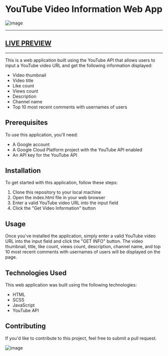 # YouTube Video Information Web App

![image](https://user-images.githubusercontent.com/88492493/219992414-5600a262-94ff-401d-9b9a-bfe542790cd7.png)

--------------------------------------------------------------------
## [LIVE PREVIEW ](http://yd.dinujaya.com/)
--------------------------------------------------------------------

This is a web application built using the YouTube API that allows users to input a YouTube video URL and get the following information displayed:

+ Video thumbnail
+ Video title
+ Like count
+ Views count
+ Description
+ Channel name
+ Top 10 most recent comments with usernames of users

## Prerequisites
To use this application, you'll need:

+ A Google account
+ A Google Cloud Platform project with the YouTube API enabled
+ An API key for the YouTube API

## Installation
To get started with this application, follow these steps:

1. Clone this repository to your local machine
2. Open the index.html file in your web browser
3. Enter a valid YouTube video URL into the input field
4. Click the "Get Video Information" button

## Usage
Once you've installed the application, simply enter a valid YouTube video URL into the input field and click the "GET INFO" button. The video thumbnail, title, like count, views count, description, channel name, and top 10 most recent comments with usernames of users will be displayed on the page.

## Technologies Used
This web application was built using the following technologies:

+ HTML
+ SCSS
+ JavaScript
+ YouTube API

## Contributing
If you'd like to contribute to this project, feel free to submit a pull request.

![image](https://user-images.githubusercontent.com/88492493/219992469-260ec128-89c7-4222-ba0a-69cc37176d63.png)

